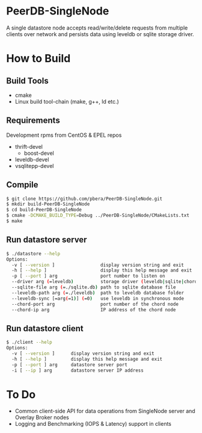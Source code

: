 PeerDB-SingleNode
=================
A single datastore node accepts read/write/delete requests from multiple clients over network and persists data using leveldb or sqlite storage driver.

How to Build
============

Build Tools
-----------
+ cmake
+ Linux build tool-chain (make, g++, ld etc.)

Requirements
------------
Development rpms from CentOS & EPEL repos

+ thrift-devel
    + boost-devel
+ leveldb-devel
+ vsqlitepp-devel

Compile
-------
```sh
$ git clone https://github.com/pbera/PeerDB-SingleNode.git
$ mkdir build-PeerDB-SingleNode
$ cd build-PeerDB-SingleNode
$ cmake -DCMAKE_BUILD_TYPE=Debug ../PeerDB-SingleNode/CMakeLists.txt
$ make
```
Run datastore server
--------------------
```sh
$ ./datastore --help
Options:
  -v [ --version ]                 display version string and exit
  -h [ --help ]                    display this help message and exit
  -p [ --port ] arg                port number to listen on
  --driver arg (=leveldb)          storage driver (leveldb|sqlite|chord)
  --sqlite-file arg (=./sqlite.db) path to sqlite database file
  --leveldb-path arg (=./leveldb)  path to leveldb database folder
  --leveldb-sync [=arg(=1)] (=0)   use leveldb in synchronous mode
  --chord-port arg                 port number of the chord node
  --chord-ip arg                   IP address of the chord node
```
Run datastore client
--------------------
```sh
$ ./client --help
Options:
  -v [ --version ]      display version string and exit
  -h [ --help ]         display this help message and exit
  -p [ --port ] arg     datastore server port
  -i [ --ip ] arg       datastore server IP address
```
To Do
=====
+ Common client-side API for data operations from SingleNode server and Overlay Broker nodes
+ Logging and Benchmarking (IOPS & Latency) support in clients

